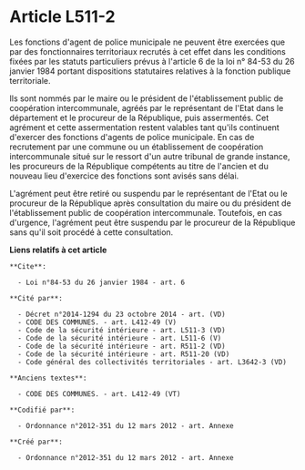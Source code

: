 # Article L511-2

Les fonctions d'agent de police municipale ne peuvent être exercées que par des fonctionnaires territoriaux recrutés à cet
effet dans les conditions fixées par les statuts particuliers prévus à l'article 6 de la loi n° 84-53 du 26 janvier 1984
portant dispositions statutaires relatives à la fonction publique territoriale.

Ils sont nommés par le maire ou le président de l'établissement public de coopération intercommunale, agréés par le
représentant de l'Etat dans le département et le procureur de la République, puis assermentés. Cet agrément et cette
assermentation restent valables tant qu'ils continuent d'exercer des fonctions d'agents de police municipale. En cas de
recrutement par une commune ou un établissement de coopération intercommunale situé sur le ressort d'un autre tribunal de
grande instance, les procureurs de la République compétents au titre de l'ancien et du nouveau lieu d'exercice des fonctions
sont avisés sans délai.

L'agrément peut être retiré ou suspendu par le représentant de l'Etat ou le procureur de la République après consultation du
maire ou du président de l'établissement public de coopération intercommunale. Toutefois, en cas d'urgence, l'agrément peut
être suspendu par le procureur de la République sans qu'il soit procédé à cette consultation.

**Liens relatifs à cet article**

	**Cite**:

	  - Loi n°84-53 du 26 janvier 1984 - art. 6

	**Cité par**:

	  - Décret n°2014-1294 du 23 octobre 2014 - art. (VD)
	  - CODE DES COMMUNES. - art. L412-49 (V)
	  - Code de la sécurité intérieure - art. L511-3 (VD)
	  - Code de la sécurité intérieure - art. L511-6 (V)
	  - Code de la sécurité intérieure - art. R511-2 (VD)
	  - Code de la sécurité intérieure - art. R511-20 (VD)
	  - Code général des collectivités territoriales - art. L3642-3 (VD)

	**Anciens textes**:

	  - CODE DES COMMUNES. - art. L412-49 (VT)

	**Codifié par**:

	  - Ordonnance n°2012-351 du 12 mars 2012 - art. Annexe

	**Créé par**:

	  - Ordonnance n°2012-351 du 12 mars 2012 - art. Annexe

